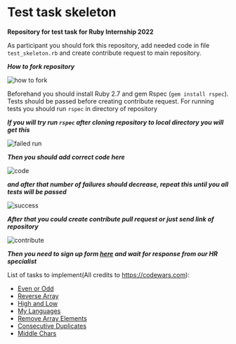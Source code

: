 # Test task skeleton
**Repository for test task for Ruby Internship 2022**

As participant you should fork this repository, add needed code in file `test_skeleton.rb` and create contribute request to main repository.

***How to fork repository***

![how to fork](./images/1.png)

Beforehand you should install Ruby 2.7 and gem Rspec (`gem install rspec`). Tests should be passed before creating contribute request. For running tests you should run `rspec` in directory of repository

***If you will try run `rspec` after cloning repository to local directory you will get this***

![failed run](./images/2.jpg)

***Then you should add correct code here***

![code](./images/3.png)

***and after that number of failures should decrease, repeat this until you all tests will be passed***

![success](./images/4.jpg)

***After that you could create contribute pull request or just send link of repository***

![contribute](./images/5.jpg)

***Then you need to sign up form [here](https://onix.academy/courses/ruby) and wait for response from our HR specialist***

List of tasks to implement(All credits to https://codewars.com):
* [Even or Odd](https://github.com/Murchibik/test-task-skeleton/blob/main/test_skeleton.rb#L12)
* [Reverse Array](https://github.com/Murchibik/test-task-skeleton/blob/main/test_skeleton.rb#L23)
* [High and Low](https://github.com/Murchibik/test-task-skeleton/blob/main/test_skeleton.rb#L38)
* [My Languages](https://github.com/Murchibik/test-task-skeleton/blob/main/test_skeleton.rb#L51)
* [Remove Array Elements](https://github.com/Murchibik/test-task-skeleton/blob/main/test_skeleton.rb#L64)
* [Consecutive Duplicates](https://github.com/Murchibik/test-task-skeleton/blob/main/test_skeleton.rb#L74)
* [Middle Chars](https://github.com/Murchibik/test-task-skeleton/blob/main/test_skeleton.rb#L92)

